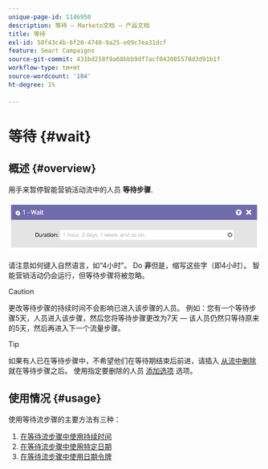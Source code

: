 ```yaml
---
unique-page-id: 1146950
description: 等待 — Marketo文档 — 产品文档
title: 等待
exl-id: 58f43c4b-6f20-4740-9a25-e09c7ea31dcf
feature: Smart Campaigns
source-git-commit: 431bd258f9a68bbb9df7acf043085578d3d91b1f
workflow-type: tm+mt
source-wordcount: '184'
ht-degree: 1%

---
```


# 等待 {#wait}

## 概述 {#overview}

用手来暂停智能营销活动流中的人员 **等待步骤**.

![](assets/wait-overview.png)

请注意如何键入自然语言，如“4小时”。 Do **非**&#x200B;但是，缩写这些字（即4小时）。 智能营销活动仍会运行，但等待步骤将被忽略。

>[!CAUTION]
>
>更改等待步骤的持续时间不会影响已进入该步骤的人员。 例如：您有一个等待步骤5天，人员进入该步骤，然后您将等待步骤更改为7天 — 该人员仍然只等待原来的5天，然后再进入下一个流量步骤。

>[!TIP]
>
>如果有人已在等待步骤中，不希望他们在等待期结束后前进，请插入 [从流中删除](/help/marketo/product-docs/core-marketo-concepts/smart-campaigns/flow-actions/remove-from-flow.md) 就在等待步骤之后。 使用指定要删除的人员 [添加选项](/help/marketo/product-docs/core-marketo-concepts/smart-campaigns/flow-actions/use-add-choice-in-a-flow-step.md) 选项。

## 使用情况 {#usage}

使用等待流步骤的主要方法有三种：

1. [在等待流步骤中使用持续时间](/help/marketo/product-docs/core-marketo-concepts/smart-campaigns/flow-actions/wait/use-a-duration-in-a-wait-flow-step.md)
1. [在等待流步骤中使用特定日期](/help/marketo/product-docs/core-marketo-concepts/smart-campaigns/flow-actions/wait/use-a-specific-date-in-a-wait-flow-step.md)
1. [在等待流步骤中使用日期令牌](/help/marketo/product-docs/core-marketo-concepts/smart-campaigns/flow-actions/wait/use-a-date-token-in-a-wait-flow-step.md)
